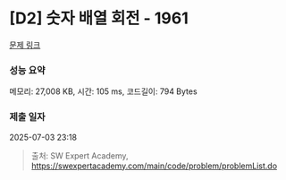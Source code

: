# [D2] 숫자 배열 회전 - 1961 

[문제 링크](https://swexpertacademy.com/main/code/problem/problemDetail.do?contestProbId=AV5Pq-OKAVYDFAUq) 

### 성능 요약

메모리: 27,008 KB, 시간: 105 ms, 코드길이: 794 Bytes

### 제출 일자

2025-07-03 23:18



> 출처: SW Expert Academy, https://swexpertacademy.com/main/code/problem/problemList.do
